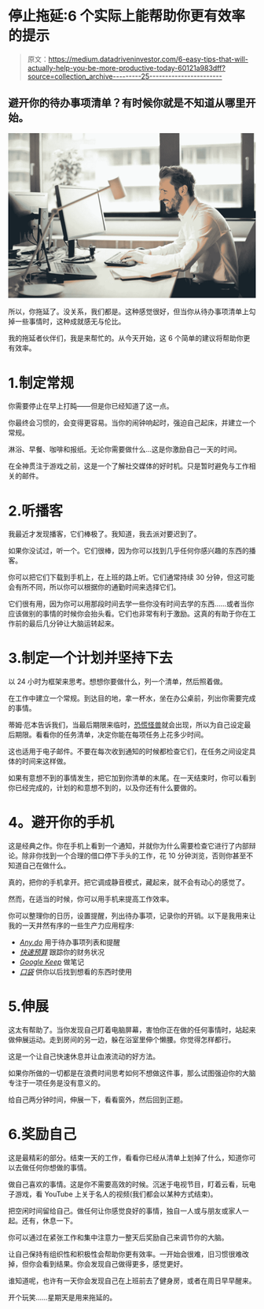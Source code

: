 # 停止拖延:6 个实际上能帮助你更有效率的提示

> 原文：<https://medium.datadriveninvestor.com/6-easy-tips-that-will-actually-help-you-be-more-productive-today-60121a983dff?source=collection_archive---------25----------------------->

## 避开你的待办事项清单？有时候你就是不知道从哪里开始。

![](img/343c00533a947c6a92f3d9f14fa57236.png)

所以，你拖延了。没关系，我们都是。这种感觉很好，但当你从待办事项清单上勾掉一些事情时，这种成就感无与伦比。

我的拖延者伙伴们，我是来帮忙的。从今天开始，这 6 个简单的建议将帮助你更有效率。

# 1.制定常规

你需要停止在早上打盹——但是你已经知道了这一点。

你最终会习惯的，会变得更容易。当你的闹钟响起时，强迫自己起床，并建立一个常规。

淋浴、早餐、咖啡和报纸。无论你需要做什么…这是你激励自己一天的时间。

在全神贯注于游戏之前，这是一个了解社交媒体的好时机。只是暂时避免与工作相关的邮件。

# 2.听播客

我最近才发现播客，它们棒极了。我知道，我去派对要迟到了。

如果你没试过，听一个。它们很棒，因为你可以找到几乎任何你感兴趣的东西的播客。

你可以把它们下载到手机上，在上班的路上听。它们通常持续 30 分钟，但这可能会有所不同，所以你可以根据你的通勤时间来选择它们。

它们很有用，因为你可以用那段时间去学一些你没有时间去学的东西……或者当你应该做别的事情的时候你会抬头看。它们也非常有利于激励。这真的有助于你在工作前的最后几分钟让大脑运转起来。

# 3.制定一个计划并坚持下去

以 24 小时为框架来思考。想想你要做什么，列一个清单，然后照着做。

在工作中建立一个常规。到达目的地，拿一杯水，坐在办公桌前，列出你需要完成的事情。

蒂姆·厄本告诉我们，当最后期限来临时，[恐慌怪兽](https://www.ted.com/talks/tim_urban_inside_the_mind_of_a_master_procrastinator?language=en)就会出现，所以为自己设定最后期限。看看你的任务清单，决定你能在每项任务上花多少时间。

这也适用于电子邮件。不要在每次收到通知的时候都检查它们，在任务之间设定具体的时间来这样做。

如果有意想不到的事情发生，把它加到你清单的末尾。在一天结束时，你可以看到你已经完成的，计划的和意想不到的，以及你还有什么要做的。

# **4。避开你的手机**

这是经典之作。你在手机上看到一个通知，并就你为什么需要检查它进行了内部辩论。除非你找到一个合理的借口停下手头的工作，花 10 分钟浏览，否则你甚至不知道自己在做什么。

真的，把你的手机拿开。把它调成静音模式，藏起来，就不会有动心的感觉了。

然而，在适当的时候，你可以用手机来提高工作效率。

你可以整理你的日历，设置提醒，列出待办事项，记录你的开销。以下是我用来让我的一天井然有序的一些生产力应用程序:

*   [*Any.do*](http://www.any.do) 用于待办事项列表和提醒
*   [*快速预算*](https://fastbudget.app/index.html) 跟踪你的财务状况
*   [*Google Keep*](https://keep.google.com/) 做笔记
*   [*口袋*](https://getpocket.com/) 供你以后找到想看的东西时使用

# 5.伸展

这太有帮助了。当你发现自己盯着电脑屏幕，害怕你正在做的任何事情时，站起来做伸展运动。走到房间的另一边，躲在浴室里伸个懒腰。你觉得怎样都行。

这是一个让自己快速休息并让血液流动的好方法。

如果你所做的一切都是在浪费时间思考如何不想做这件事，那么试图强迫你的大脑专注于一项任务是没有意义的。

给自己两分钟时间，伸展一下，看看窗外，然后回到正题。

# 6.奖励自己

这是最精彩的部分。结束一天的工作，看看你已经从清单上划掉了什么，知道你可以去做任何你想做的事情。

做自己喜欢的事情。这是你不需要高效的时候。沉迷于电视节目，盯着云看，玩电子游戏，看 YouTube 上关于名人的视频(我们都会以某种方式结束)。

把空闲时间留给自己。做任何让你感觉良好的事情，独自一人或与朋友或家人一起。还有，休息一下。

你可以通过在紧张工作和集中注意力一整天后奖励自己来调节你的大脑。

让自己保持有组织性和积极性会帮助你更有效率。一开始会很难，旧习惯很难改掉，但你会看到结果。你会发现自己做得更多，感觉更好。

谁知道呢，也许有一天你会发现自己在上班前去了健身房，或者在周日早早醒来。

开个玩笑……星期天是用来拖延的。